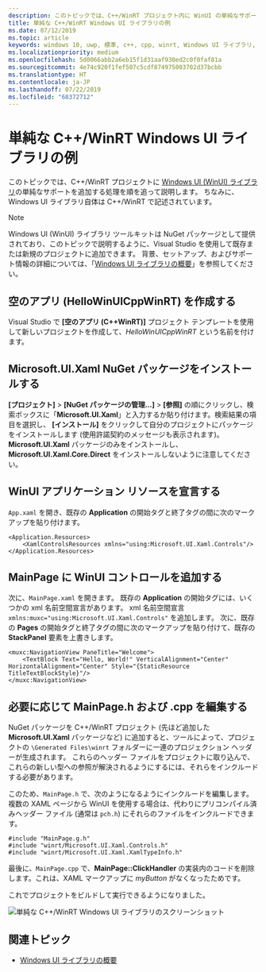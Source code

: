 ```yaml
---
description: このトピックでは、C++/WinRT プロジェクト内に WinUI の単純なサポートを追加する処理を順を追って説明します。
title: 単純な C++/WinRT Windows UI ライブラリの例
ms.date: 07/12/2019
ms.topic: article
keywords: windows 10, uwp, 標準, c++, cpp, winrt, Windows UI ライブラリ, WinUI
ms.localizationpriority: medium
ms.openlocfilehash: 5d0066abb2a6eb15f1d31aaf930ed2c0f0faf81a
ms.sourcegitcommit: 4e74c920f1fef507c5cdf874975003702d37bcbb
ms.translationtype: HT
ms.contentlocale: ja-JP
ms.lasthandoff: 07/22/2019
ms.locfileid: "68372712"
---
```

# <a name="a-simple-cwinrt-windows-ui-library-example"></a>単純な C++/WinRT Windows UI ライブラリの例

このトピックでは、C++/WinRT プロジェクトに [Windows UI (WinUI) ライブラリ](https://github.com/Microsoft/microsoft-ui-xaml)の単純なサポートを追加する処理を順を追って説明します。 ちなみに、Windows UI ライブラリ自体は C++/WinRT で記述されています。

> [!NOTE]
> Windows UI (WinUI) ライブラリ ツールキットは NuGet パッケージとして提供されており、このトピックで説明するように、Visual Studio を使用して既存または新規のプロジェクトに追加できます。 背景、セットアップ、およびサポート情報の詳細については、「[Windows UI ライブラリの概要](/uwp/toolkits/winui/getting-started)」を参照してください。

## <a name="create-a-blank-app-hellowinuicppwinrt"></a>空のアプリ (HelloWinUICppWinRT) を作成する

Visual Studio で **[空のアプリ (C++WinRT)]** プロジェクト テンプレートを使用して新しいプロジェクトを作成して、*HelloWinUICppWinRT* という名前を付けます。

## <a name="install-the-microsoftuixaml-nuget-package"></a>Microsoft.UI.Xaml NuGet パッケージをインストールする

**[プロジェクト]** \> **[NuGet パッケージの管理...]** \> **[参照]** の順にクリックし、検索ボックスに「**Microsoft.UI.Xaml**」と入力するか貼り付けます。検索結果の項目を選択し、 **[インストール]** をクリックして自分のプロジェクトにパッケージをインストールします (使用許諾契約のメッセージも表示されます)。 **Microsoft.UI.Xaml** パッケージのみをインストールし、**Microsoft.UI.Xaml.Core.Direct** をインストールしないように注意してください。

## <a name="declare-winui-application-resources"></a>WinUI アプリケーション リソースを宣言する

`App.xaml` を開き、既存の **Application** の開始タグと終了タグの間に次のマークアップを貼り付けます。

```xaml
<Application.Resources>
    <XamlControlsResources xmlns="using:Microsoft.UI.Xaml.Controls"/>
</Application.Resources>
```

## <a name="add-a-winui-control-to-mainpage"></a>MainPage に WinUI コントロールを追加する

次に、`MainPage.xaml` を開きます。 既存の **Application** の開始タグには、いくつかの xml 名前空間宣言があります。 xml 名前空間宣言 `xmlns:muxc="using:Microsoft.UI.Xaml.Controls"` を追加します。 次に、既存の **Pages** の開始タグと終了タグの間に次のマークアップを貼り付けて、既存の **StackPanel** 要素を上書きします。

```xaml
<muxc:NavigationView PaneTitle="Welcome">
    <TextBlock Text="Hello, World!" VerticalAlignment="Center" HorizontalAlignment="Center" Style="{StaticResource TitleTextBlockStyle}"/>
</muxc:NavigationView>
```

## <a name="edit-mainpageh-and-cpp-as-necessary"></a>必要に応じて MainPage.h および .cpp を編集する

NuGet パッケージを C++/WinRT プロジェクト (先ほど追加した **Microsoft.UI.Xaml** パッケージなど) に追加すると、ツールによって、プロジェクトの `\Generated Files\winrt` フォルダーに一連のプロジェクション ヘッダーが生成されます。 これらのヘッダー ファイルをプロジェクトに取り込んで、これらの新しい型への参照が解決されるようにするには、それらをインクルードする必要があります。

このため、`MainPage.h` で、次のようになるようにインクルードを編集します。 複数の XAML ページから WinUI を使用する場合は、代わりにプリコンパイル済みヘッダー ファイル (通常は `pch.h`) にそれらのファイルをインクルードできます。

```cppwinrt
#include "MainPage.g.h"
#include "winrt/Microsoft.UI.Xaml.Controls.h"
#include "winrt/Microsoft.UI.Xaml.XamlTypeInfo.h"
```

最後に、`MainPage.cpp` で、**MainPage::ClickHandler** の実装内のコードを削除します。これは、XAML マークアップに *myButton* がなくなったためです。

これでプロジェクトをビルドして実行できるようになりました。

![単純な C++/WinRT Windows UI ライブラリのスクリーンショット](images/winui.png)

## <a name="related-topics"></a>関連トピック
* [Windows UI ライブラリの概要](/uwp/toolkits/winui/getting-started)